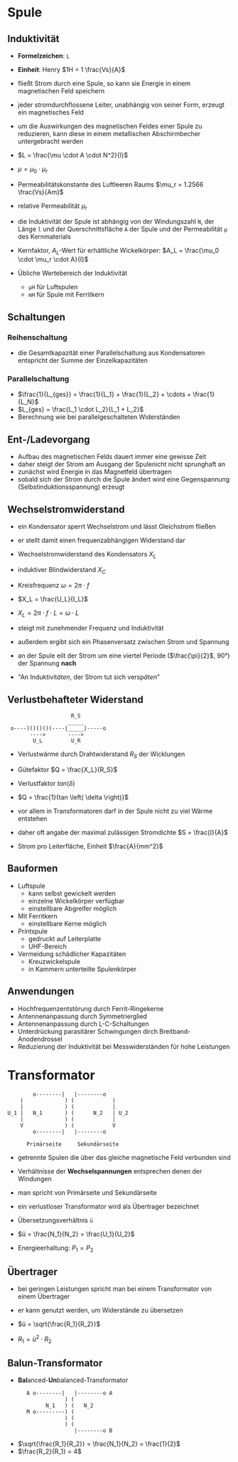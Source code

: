 # Spule

## Induktivität

- **Formelzeichen**: `L`
- **Einheit**: Henry $1H = 1 \frac{Vs}{A}$

- fließt Strom durch eine Spule, so kann sie Energie in einem magnetischen Feld speichern
- jeder stromdurchflossene Leiter, unabhängig von seiner Form, erzeugt ein magnetisches Feld
- um die Auswirkungen des magnetischen Feldes einer Spule zu reduzieren, kann diese in einem metallischen Abschirmbecher untergebracht werden

- $L = \frac{\mu \cdot A \cdot N^2}{l}$
- $\mu = \mu_0 \cdot \mu_r$
- Permeabilitätskonstante des Luftleeren Raums $\mu_r = 1.2566 \frac{Vs}{Am}$
- relative Permeabilität $\mu_r$

- die Induktivität der Spule ist abhängig von der Windungszahl `N`, der Länge `l` und der Querschnittsfläche `A` der Spule und der Permeabilität `µ` des Kernmaterials

- Kernfaktor, $A_L$-Wert für erhältliche Wickelkörper: $A_L = \frac{\mu_0 \cdot \mu_r \cdot A}{l}$

- Übliche Wertebereich der Induktivität
  - `µH` für Luftspulen
  - `mH` für Spule mit Ferritkern

## Schaltungen

### Reihenschaltung

- die Gesamtkapazität einer Parallelschaltung aus Kondensatoren entspricht der Summe der Einzelkapazitäten

### Parallelschaltung

- $\frac{1}{L_{ges}} = \frac{1}{L_1} + \frac{1}{L_2} + \cdots + \frac{1}{L_N}$
- $L_{ges} = \frac{L_1 \cdot L_2}{L_1 + L_2}$
- Berechnung wie bei parallelgeschalteten Widerständen

## Ent-/Ladevorgang

- Aufbau des magnetischen Felds dauert immer eine gewisse Zeit
- daher steigt der Strom am Ausgang der Spulenicht nicht sprunghaft an
- zunächst wird Energie in das Magnetfeld übertragen
- sobald sich der Strom durch die Spule ändert wird eine Gegenspannung (Selbstinduktionsspannung) erzeugt

## Wechselstromwiderstand

- ein Kondensator sperrt Wechselstrom und lässt Gleichstrom fließen
- er stellt damit einen frequenzabhängigen Widerstand dar
- Wechselstromwiderstand des Kondensators $X_L$
- induktiver Blindwiderstand $X_C$
- Kreisfrequenz $\omega = 2 \pi \cdot f$

- $X_L = \frac{U_L}{I_L}$
- $X_L = 2 \pi \cdot f \cdot L = \omega \cdot L$

- steigt mit zunehmender Frequenz und Induktivität
- außerdem ergibt sich ein Phasenversatz zwischen Strom und Spannung
- an der Spule eilt der Strom um eine viertel Periode ($\frac{\pi}{2}$, 90°) der Spannung **nach**
- "An Induktivit*äten*, der Strom tut sich versp*äten*"

## Verlustbehafteter Widerstand

```
                    R_S
                   _____
 o----)()()()(----|_____|-----o
       ---->       ---->
        U_L         U_R
```

- Verlustwärme durch Drahtwiderstand $R_S$ der Wicklungen
- Gütefaktor $Q = \frac{X_L}{R_S}$
- Verlustfaktor $tan \left( \delta \right)$
- $Q =  \frac{1}{tan \left( \delta \right)}$

- vor allem in Transformatoren darf in der Spule nicht zu viel Wärme entstehen
- daher oft angabe der maximal zulässigen Stromdichte $S = \frac{I}{A}$
- Strom pro Leiterfläche, Einheit $\frac{A}{mm^2}$

## Bauformen

- Luftspule
  - kann selbst gewickelt werden
  - einzelne Wickelkörper verfügbar
  - einstellbare Abgreifer möglich
- Mit Ferritkern
  - einstellbare Kerne möglich
- Printspule
  - gedruckt auf Leiterplatte
  - UHF-Bereich
- Vermeidung schädlicher Kapazitäten
  - Kreuzwickelspule
  - in Kammern unterteilte Spulenkörper

## Anwendungen

- Hochfrequenzentstörung durch Ferrit-Ringekerne
- Antennenanpassung durch Symmetrierglied
- Antennenanpassung durch L-C-Schaltungen
- Unterdrückung parasitärer Schwingungen dirch Breitband-Anodendrossel
- Reduzierung der Induktivität bei Messwiderständen für hohe Leistungen

# Transformator

```
        o--------|   |--------o
    |             ) (            |
    |             ) (            |
U_1 |   N_1       ) (      N_2   | U_2
    |             ) (            |
    V             ) (            V
        o--------|   |--------o

      Primärseite     Sekundärseite
```

- getrennte Spulen die über das gleiche magnetische Feld verbunden sind
- Verhältnisse der **Wechselspannungen** entsprechen denen der Windungen
- man spricht von Primärseite und Sekundärseite
- ein verlustloser Transformator wird als Übertrager bezeichnet

- Übersetzungsverhältnis `ü`
- $ü = \frac{N_1}{N_2} = \frac{U_1}{U_2}$
- Energieerhaltung: $P_1 = P_2$

## Übertrager

- bei geringen Leistungen spricht man bei einem Transformator von einem Übertrager
- er kann genutzt werden, um Widerstände zu übersetzen

- $ü = \sqrt{\frac{R_1}{R_2}}$
- $R_1 = ü^2 \cdot R_2$

## Balun-Transformator

- **Bal**anced-**Un**balanced-Transformator

```
      A o--------|   |--------o A
                  ) (
            N_1   ) (   N_2
      M o---------) (
                  ) (
                  ) (
                     |--------o B
```

- $\sqrt{\frac{R_1}{R_2}} = \frac{N_1}{N_2} = \frac{1}{2}$
- $\frac{R_2}{R_1} = 4$